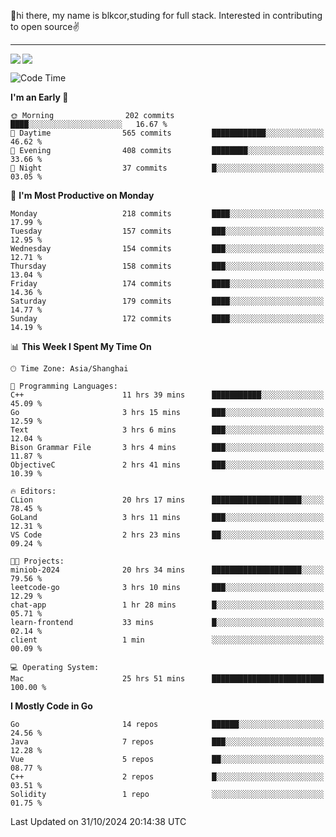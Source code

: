 👋hi there, my name is blkcor,studing for full stack.
Interested in contributing to open source✌️

<hr/>

![](https://github-readme-stats.vercel.app/api?username=blkcor)
<a href="https://github.com/blkcor/github-readme-stats">
    <img align="left" src="https://github-readme-stats.vercel.app/api/top-langs/?username=blkcor&hide=jupyter%20notebook,shaderlab,tex,c%23&langs_count=9" />
</a>


<!--START_SECTION:waka-->
![Code Time](http://img.shields.io/badge/Code%20Time-1%2C412%20hrs%205%20mins-blue)

**I'm an Early 🐤** 

```text
🌞 Morning                202 commits         ████░░░░░░░░░░░░░░░░░░░░░   16.67 % 
🌆 Daytime                565 commits         ████████████░░░░░░░░░░░░░   46.62 % 
🌃 Evening                408 commits         ████████░░░░░░░░░░░░░░░░░   33.66 % 
🌙 Night                  37 commits          █░░░░░░░░░░░░░░░░░░░░░░░░   03.05 % 
```
📅 **I'm Most Productive on Monday** 

```text
Monday                   218 commits         ████░░░░░░░░░░░░░░░░░░░░░   17.99 % 
Tuesday                  157 commits         ███░░░░░░░░░░░░░░░░░░░░░░   12.95 % 
Wednesday                154 commits         ███░░░░░░░░░░░░░░░░░░░░░░   12.71 % 
Thursday                 158 commits         ███░░░░░░░░░░░░░░░░░░░░░░   13.04 % 
Friday                   174 commits         ████░░░░░░░░░░░░░░░░░░░░░   14.36 % 
Saturday                 179 commits         ████░░░░░░░░░░░░░░░░░░░░░   14.77 % 
Sunday                   172 commits         ████░░░░░░░░░░░░░░░░░░░░░   14.19 % 
```


📊 **This Week I Spent My Time On** 

```text
🕑︎ Time Zone: Asia/Shanghai

💬 Programming Languages: 
C++                      11 hrs 39 mins      ███████████░░░░░░░░░░░░░░   45.09 % 
Go                       3 hrs 15 mins       ███░░░░░░░░░░░░░░░░░░░░░░   12.59 % 
Text                     3 hrs 6 mins        ███░░░░░░░░░░░░░░░░░░░░░░   12.04 % 
Bison Grammar File       3 hrs 4 mins        ███░░░░░░░░░░░░░░░░░░░░░░   11.87 % 
ObjectiveC               2 hrs 41 mins       ███░░░░░░░░░░░░░░░░░░░░░░   10.39 % 

🔥 Editors: 
CLion                    20 hrs 17 mins      ████████████████████░░░░░   78.45 % 
GoLand                   3 hrs 11 mins       ███░░░░░░░░░░░░░░░░░░░░░░   12.31 % 
VS Code                  2 hrs 23 mins       ██░░░░░░░░░░░░░░░░░░░░░░░   09.24 % 

🐱‍💻 Projects: 
miniob-2024              20 hrs 34 mins      ████████████████████░░░░░   79.56 % 
leetcode-go              3 hrs 10 mins       ███░░░░░░░░░░░░░░░░░░░░░░   12.29 % 
chat-app                 1 hr 28 mins        █░░░░░░░░░░░░░░░░░░░░░░░░   05.71 % 
learn-frontend           33 mins             █░░░░░░░░░░░░░░░░░░░░░░░░   02.14 % 
client                   1 min               ░░░░░░░░░░░░░░░░░░░░░░░░░   00.09 % 

💻 Operating System: 
Mac                      25 hrs 51 mins      █████████████████████████   100.00 % 
```

**I Mostly Code in Go** 

```text
Go                       14 repos            ██████░░░░░░░░░░░░░░░░░░░   24.56 % 
Java                     7 repos             ███░░░░░░░░░░░░░░░░░░░░░░   12.28 % 
Vue                      5 repos             ██░░░░░░░░░░░░░░░░░░░░░░░   08.77 % 
C++                      2 repos             █░░░░░░░░░░░░░░░░░░░░░░░░   03.51 % 
Solidity                 1 repo              ░░░░░░░░░░░░░░░░░░░░░░░░░   01.75 % 
```




 Last Updated on 31/10/2024 20:14:38 UTC
<!--END_SECTION:waka-->


